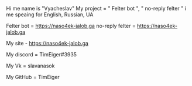 Hi me name is "Vyacheslav"
My project = " Felter bot ", " no-reply felter " 
i me speaing for English, Russian, UA

Felter bot = https://naso4ek-jalob.ga
no-reply felter = https://naso4ek-jalob.ga

My site - https://naso4ek-jalob.ga

My discord = TimEiger#3935

My Vk = slavanasok

My GitHub = TimEiger
